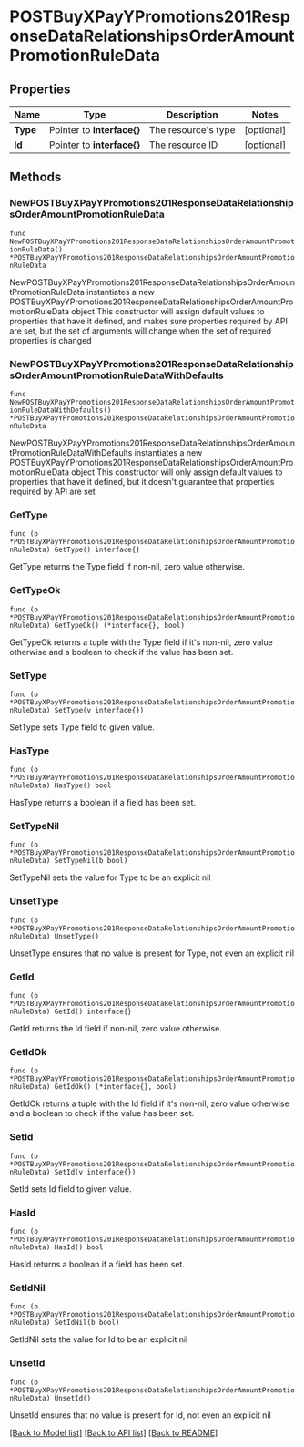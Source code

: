 # POSTBuyXPayYPromotions201ResponseDataRelationshipsOrderAmountPromotionRuleData

## Properties

Name | Type | Description | Notes
------------ | ------------- | ------------- | -------------
**Type** | Pointer to **interface{}** | The resource&#39;s type | [optional] 
**Id** | Pointer to **interface{}** | The resource ID | [optional] 

## Methods

### NewPOSTBuyXPayYPromotions201ResponseDataRelationshipsOrderAmountPromotionRuleData

`func NewPOSTBuyXPayYPromotions201ResponseDataRelationshipsOrderAmountPromotionRuleData() *POSTBuyXPayYPromotions201ResponseDataRelationshipsOrderAmountPromotionRuleData`

NewPOSTBuyXPayYPromotions201ResponseDataRelationshipsOrderAmountPromotionRuleData instantiates a new POSTBuyXPayYPromotions201ResponseDataRelationshipsOrderAmountPromotionRuleData object
This constructor will assign default values to properties that have it defined,
and makes sure properties required by API are set, but the set of arguments
will change when the set of required properties is changed

### NewPOSTBuyXPayYPromotions201ResponseDataRelationshipsOrderAmountPromotionRuleDataWithDefaults

`func NewPOSTBuyXPayYPromotions201ResponseDataRelationshipsOrderAmountPromotionRuleDataWithDefaults() *POSTBuyXPayYPromotions201ResponseDataRelationshipsOrderAmountPromotionRuleData`

NewPOSTBuyXPayYPromotions201ResponseDataRelationshipsOrderAmountPromotionRuleDataWithDefaults instantiates a new POSTBuyXPayYPromotions201ResponseDataRelationshipsOrderAmountPromotionRuleData object
This constructor will only assign default values to properties that have it defined,
but it doesn't guarantee that properties required by API are set

### GetType

`func (o *POSTBuyXPayYPromotions201ResponseDataRelationshipsOrderAmountPromotionRuleData) GetType() interface{}`

GetType returns the Type field if non-nil, zero value otherwise.

### GetTypeOk

`func (o *POSTBuyXPayYPromotions201ResponseDataRelationshipsOrderAmountPromotionRuleData) GetTypeOk() (*interface{}, bool)`

GetTypeOk returns a tuple with the Type field if it's non-nil, zero value otherwise
and a boolean to check if the value has been set.

### SetType

`func (o *POSTBuyXPayYPromotions201ResponseDataRelationshipsOrderAmountPromotionRuleData) SetType(v interface{})`

SetType sets Type field to given value.

### HasType

`func (o *POSTBuyXPayYPromotions201ResponseDataRelationshipsOrderAmountPromotionRuleData) HasType() bool`

HasType returns a boolean if a field has been set.

### SetTypeNil

`func (o *POSTBuyXPayYPromotions201ResponseDataRelationshipsOrderAmountPromotionRuleData) SetTypeNil(b bool)`

 SetTypeNil sets the value for Type to be an explicit nil

### UnsetType
`func (o *POSTBuyXPayYPromotions201ResponseDataRelationshipsOrderAmountPromotionRuleData) UnsetType()`

UnsetType ensures that no value is present for Type, not even an explicit nil
### GetId

`func (o *POSTBuyXPayYPromotions201ResponseDataRelationshipsOrderAmountPromotionRuleData) GetId() interface{}`

GetId returns the Id field if non-nil, zero value otherwise.

### GetIdOk

`func (o *POSTBuyXPayYPromotions201ResponseDataRelationshipsOrderAmountPromotionRuleData) GetIdOk() (*interface{}, bool)`

GetIdOk returns a tuple with the Id field if it's non-nil, zero value otherwise
and a boolean to check if the value has been set.

### SetId

`func (o *POSTBuyXPayYPromotions201ResponseDataRelationshipsOrderAmountPromotionRuleData) SetId(v interface{})`

SetId sets Id field to given value.

### HasId

`func (o *POSTBuyXPayYPromotions201ResponseDataRelationshipsOrderAmountPromotionRuleData) HasId() bool`

HasId returns a boolean if a field has been set.

### SetIdNil

`func (o *POSTBuyXPayYPromotions201ResponseDataRelationshipsOrderAmountPromotionRuleData) SetIdNil(b bool)`

 SetIdNil sets the value for Id to be an explicit nil

### UnsetId
`func (o *POSTBuyXPayYPromotions201ResponseDataRelationshipsOrderAmountPromotionRuleData) UnsetId()`

UnsetId ensures that no value is present for Id, not even an explicit nil

[[Back to Model list]](../README.md#documentation-for-models) [[Back to API list]](../README.md#documentation-for-api-endpoints) [[Back to README]](../README.md)


